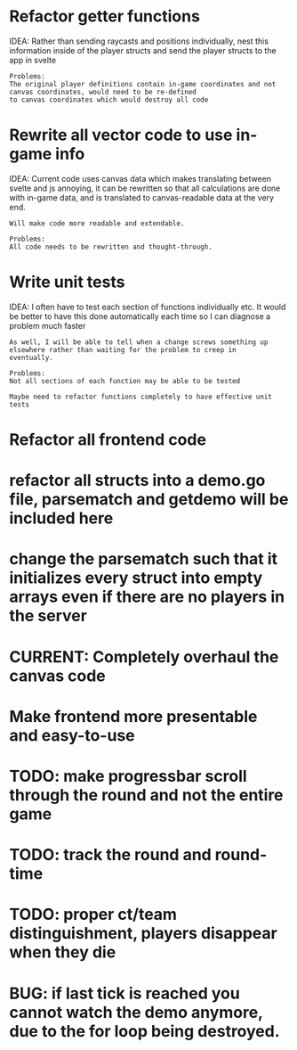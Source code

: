 # Refactor getter functions
IDEA:
    Rather than sending raycasts and positions individually, nest this information inside of the player structs and 
    send the player structs to the app in svelte

    Problems: 
    The original player definitions contain in-game coordinates and not canvas coordinates, would need to be re-defined
    to canvas coordinates which would destroy all code

# Rewrite all vector code to use in-game info
IDEA:
    Current code uses canvas data which makes translating between svelte and js annoying,
    it can be rewritten so that all calculations are done with in-game data, and is translated to canvas-readable data
    at the very end.

    Will make code more readable and extendable.

    Problems:
    All code needs to be rewritten and thought-through.

# Write unit tests
IDEA:
    I often have to test each section of functions individually etc. It would be better to have this done automatically
    each time so I can diagnose a problem much faster

    As well, I will be able to tell when a change screws something up elsewhere rather than waiting for the problem to creep in
    eventually.

    Problems:
    Not all sections of each function may be able to be tested

    Maybe need to refactor functions completely to have effective unit tests

# Refactor all frontend code
# refactor all structs into a demo.go file, parsematch and getdemo will be included here
# change the parsematch such that it initializes every struct into empty arrays even if there are no players in the server

# CURRENT: Completely overhaul the canvas code
# Make frontend more presentable and easy-to-use
# TODO: make progressbar scroll through the round and not the entire game
# TODO: track the round and round-time
# TODO: proper ct/team distinguishment, players disappear when they die

# BUG: if last tick is reached you cannot watch the demo anymore, due to the for loop being destroyed.

